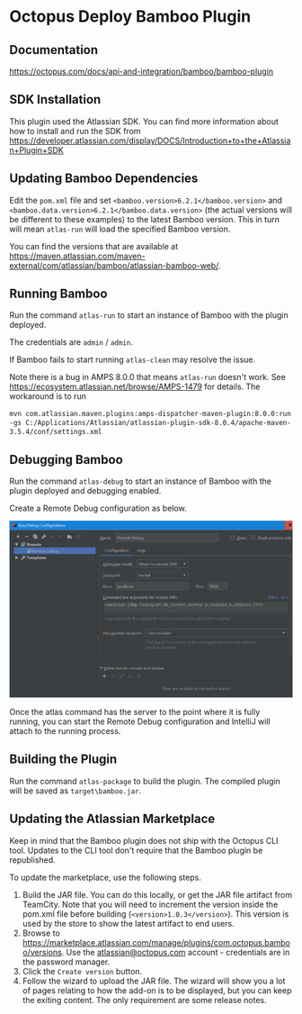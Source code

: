 # Octopus Deploy Bamboo Plugin

## Documentation
https://octopus.com/docs/api-and-integration/bamboo/bamboo-plugin

## SDK Installation
This plugin used the Atlassian SDK. You can find more information about how to install and run the SDK from
https://developer.atlassian.com/display/DOCS/Introduction+to+the+Atlassian+Plugin+SDK

## Updating Bamboo Dependencies
Edit the `pom.xml` file and set `<bamboo.version>6.2.1</bamboo.version>` and `<bamboo.data.version>6.2.1</bamboo.data.version>`
(the actual versions will be different to these examples) to the latest Bamboo version. This in turn will mean `atlas-run`
will load the specified Bamboo version.

You can find the versions that are available at https://maven.atlassian.com/maven-external/com/atlassian/bamboo/atlassian-bamboo-web/.

## Running Bamboo
Run the command `atlas-run` to start an instance of Bamboo with the plugin deployed.

The credentials are `admin` / `admin`.

If Bamboo fails to start running `atlas-clean` may resolve the issue.

Note there is a bug in AMPS 8.0.0 that means `atlas-run` doesn't work.
See https://ecosystem.atlassian.net/browse/AMPS-1479 for details. The workaround
is to run
```
mvn com.atlassian.maven.plugins:amps-dispatcher-maven-plugin:8.0.0:run -gs C:/Applications/Atlassian/atlassian-plugin-sdk-8.0.4/apache-maven-3.5.4/conf/settings.xml
```

## Debugging Bamboo

Run the command `atlas-debug` to start an instance of Bamboo with the plugin deployed and debugging enabled.

Create a Remote Debug configuration as below.

![](debug-config.png)

Once the atlas command has the server to the point where it is fully running, you can start the Remote Debug configuration and IntelliJ will attach to the running process.

## Building the Plugin
Run the command `atlas-package` to build the plugin. The compiled plugin will be saved as `target\bamboo.jar`.

## Updating the Atlassian Marketplace

Keep in mind that the Bamboo plugin does not ship with the Octopus CLI tool. Updates to the CLI tool don't
require that the Bamboo plugin be republished.

To update the marketplace, use the following steps.

1. Build the JAR file. You can do this locally, or get the JAR file artifact from TeamCity. Note that you will need
   to increment the version inside the pom.xml file before building (`<version>1.0.3</version>`). This version is used 
   by the store to show the latest artifact to end users.
2. Browse to https://marketplace.atlassian.com/manage/plugins/com.octopus.bamboo/versions. Use the atlassian@octopus.com
   account - credentials are in the password manager.
3. Click the `Create version` button.
4. Follow the wizard to upload the JAR file. The wizard will show you a lot of pages relating to how the add-on is
   to be displayed, but you can keep the exiting content. The only requirement are some release notes.
